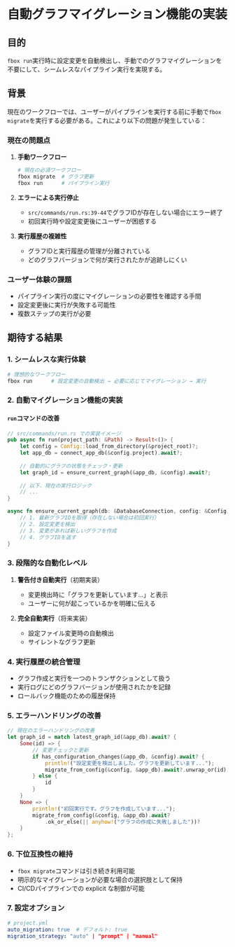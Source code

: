 # 自動グラフマイグレーション機能の実装

## 目的
`fbox run`実行時に設定変更を自動検出し、手動でのグラフマイグレーションを不要にして、シームレスなパイプライン実行を実現する。

## 背景
現在のワークフローでは、ユーザーがパイプラインを実行する前に手動で`fbox migrate`を実行する必要がある。これにより以下の問題が発生している：

### 現在の問題点
1. **手動ワークフロー**
   ```bash
   # 現在の必須ワークフロー
   fbox migrate  # グラフ更新
   fbox run      # パイプライン実行
   ```

2. **エラーによる実行停止**
   - `src/commands/run.rs:39-44`でグラフIDが存在しない場合にエラー終了
   - 初回実行時や設定変更後にユーザーが困惑する

3. **実行履歴の複雑性**
   - グラフIDと実行履歴の管理が分離されている
   - どのグラフバージョンで何が実行されたかが追跡しにくい

### ユーザー体験の課題
- パイプライン実行の度にマイグレーションの必要性を確認する手間
- 設定変更後に実行が失敗する可能性
- 複数ステップの実行が必要

## 期待する結果

### 1. シームレスな実行体験
```bash
# 理想的なワークフロー
fbox run      # 設定変更の自動検出 → 必要に応じてマイグレーション → 実行
```

### 2. 自動マイグレーション機能の実装

#### `run`コマンドの改善
```rust
// src/commands/run.rs での実装イメージ
pub async fn run(project_path: &Path) -> Result<()> {
    let config = Config::load_from_directory(&project_root)?;
    let app_db = connect_app_db(&config.project).await?;
    
    // 自動的にグラフの状態をチェック・更新
    let graph_id = ensure_current_graph(&app_db, &config).await?;
    
    // 以下、現在の実行ロジック
    // ...
}

async fn ensure_current_graph(db: &DatabaseConnection, config: &Config) -> Result<i32> {
    // 1. 最新グラフIDを取得（存在しない場合は初回実行）
    // 2. 設定変更を検出
    // 3. 変更があれば新しいグラフを作成
    // 4. グラフIDを返す
}
```

### 3. 段階的な自動化レベル
1. **警告付き自動実行**（初期実装）
   - 変更検出時に「グラフを更新しています...」と表示
   - ユーザーに何が起こっているかを明確に伝える

2. **完全自動実行**（将来実装）
   - 設定ファイル変更時の自動検出
   - サイレントなグラフ更新

### 4. 実行履歴の統合管理
- グラフ作成と実行を一つのトランザクションとして扱う
- 実行ログにどのグラフバージョンが使用されたかを記録
- ロールバック機能のための履歴保持

### 5. エラーハンドリングの改善
```rust
// 現在のエラーハンドリングの改善
let graph_id = match latest_graph_id(&app_db).await? {
    Some(id) => {
        // 変更チェックと更新
        if has_configuration_changes(&app_db, &config).await? {
            println!("設定変更を検出しました。グラフを更新しています...");
            migrate_from_config(&config, &app_db).await?.unwrap_or(id)
        } else {
            id
        }
    }
    None => {
        println!("初回実行です。グラフを作成しています...");
        migrate_from_config(&config, &app_db).await?
            .ok_or_else(|| anyhow!("グラフの作成に失敗しました"))?
    }
};
```

### 6. 下位互換性の維持
- `fbox migrate`コマンドは引き続き利用可能
- 明示的なマイグレーションが必要な場合の選択肢として保持
- CI/CDパイプラインでの explicit な制御が可能

### 7. 設定オプション
```yaml
# project.yml
auto_migration: true  # デフォルト: true
migration_strategy: "auto" | "prompt" | "manual"
```